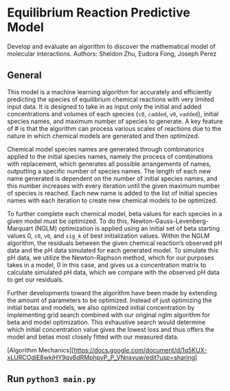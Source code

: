 # Equilibrium Reaction Predictive Model

Develop and evaluate an algorithm to discover the mathematical model of molecular interactions. Authors: Sheldon Zhu, Eudora Fong, Joseph Perez

## General 
This model is a machine learning algorithm for accurately and efficiently predicting the species of equilibrium chemical reactions with very limited input data. It is designed to take in as input only the initial and added concentrations and volumes of each species {`c0`, `cadded`, `v0`, `vadded`}, initial species names, and maximum number of species to generate. A key feature of # is that the algorithm can process various scales of reactions due to the nature in which chemical models are generated and then optimized. 

Chemical model species names are generated through combinatorics applied to the initial species names, namely the process of combinations with replacement, which generates all possible arrangements of names, outputting a specific number of species names. The length of each new name generated is dependent on the number of initial species names, and this number increases with every iteration until the given maximum number of species is reached. Each new name is added to the list of initial species names with each iteration to create new chemical models to be optimized. 

To further complete each chemical model, beta values for each species in a given model must be optimized. To do this, Newton-Gauss-Levenberg-Marquart (NGLM) optimization is applied using an initial set of beta starting values 0, `c0`, `v0`, and `sig_k` of best initialization values. Within the NGLM algorithm, the residuals between the given chemical reaction’s observed pH data and the pH data simulated for each generated model. To simulate this pH data, we utilize the Newton-Raphson method, which for our purposes takes in a model, 0 in this case, and gives us a concentration matrix to calculate simulated pH data, which we compare with the observed pH data to get our residuals.

Further developments toward the algorithm have been made by extending the amount of parameters to be optimized. Instead of just optimizing the initial betas and models, we also optimized initial concentration by implementing grid search combined with our original nglm algorithm for beta and model optimization. This exhaustive search would determine which initial concentration value gives the lowest loss and thus offers the model and betas most closely fitted with our measured data.

[Algorithm Mechanics][https://docs.google.com/document/d/1q5KUX-xLURCOdjE8wkjHY9qv6dRMphpyP_P_VNnsyuw/edit?usp=sharing]


## Run `python3 main.py`


